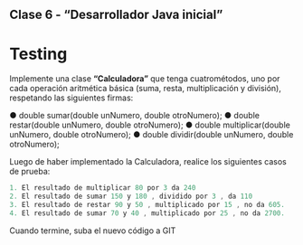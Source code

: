 ## Clase 6 - “Desarrollador Java inicial”

# Testing

Implemente una clase **“Calculadora”** que tenga cuatrométodos, uno por cada operación aritmética básica (suma, resta, multiplicación y división), respetando las siguientes firmas:


● double sumar(double unNumero, double otroNumero);
● double restar(double unNumero, double otroNumero);
● double multiplicar(double unNumero, double otroNumero);
● double dividir(double unNumero, double otroNumero);



Luego de haber implementado la Calculadora, realice los siguientes casos de prueba:

```java
1. El resultado de multiplicar 80 por 3 da 240
2. El resultado de sumar 150 y 180 , dividido por 3 , da 110
3. El resultado de restar 90 y 50 , multiplicado por 15 , no da 605.
4. El resultado de sumar 70 y 40 , multiplicado por 25 , no da 2700.
```

Cuando termine, suba el nuevo código a GIT
